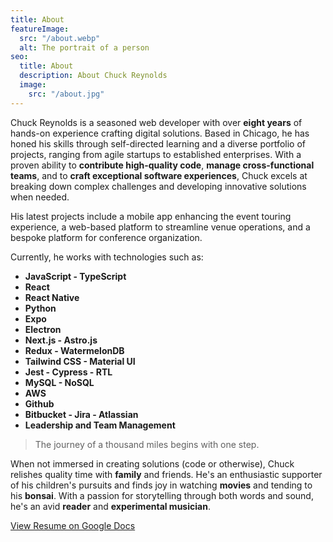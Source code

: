 ```yaml
---
title: About
featureImage:
  src: "/about.webp"
  alt: The portrait of a person
seo:
  title: About
  description: About Chuck Reynolds
  image:
    src: "/about.jpg"
---
```


Chuck Reynolds is a seasoned web developer with over <b>eight years</b> of hands-on experience crafting digital solutions. Based in Chicago, he has honed his skills through self-directed learning and a diverse portfolio of projects, ranging from agile startups to established enterprises. With a proven ability to <b>contribute high-quality code</b>, <b>manage cross-functional teams</b>, and to <b>craft exceptional software experiences</b>, Chuck excels at breaking down complex challenges and developing innovative solutions when needed.

His latest projects include a mobile app enhancing the event touring experience, a web-based platform to streamline venue operations, and a bespoke platform for conference organization.

Currently, he works with technologies such as: <ul><li><b>JavaScript - TypeScript</b></li> <li><b>React</b></li> <li><b>React Native</b></li> <li><b>Python</b></li> <li><b>Expo</b></li> <li><b>Electron</b></li> <li><b>Next.js - Astro.js</b></li> <li><b>Redux - WatermelonDB</b></li> <li><b>Tailwind CSS - Material UI</b></li> <li><b>Jest - Cypress - RTL</b></li> <li><b>MySQL - NoSQL</b></li> <li><b>AWS</b></li> <li><b>Github</b></li> <li><b>Bitbucket - Jira - Atlassian</b></li> <li><b>Leadership and Team Management</b></li></ul>

> The journey of a thousand miles begins with one step.

When not immersed in creating solutions (code or otherwise), Chuck relishes quality time with <b>family</b> and friends. He's an enthusiastic supporter of his children's pursuits and finds joy in watching <b>movies</b> and tending to his <b>bonsai</b>. With a passion for storytelling through both words and sound, he's an avid <b>reader</b> and <b>experimental musician</b>.

[View Resume on Google Docs](https://docs.google.com/document/d/1mBZcqGMvVO2OweUiErYkA42e_sxdkLKjYHBSnPLIoNw/edit?usp=sharing)
